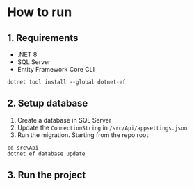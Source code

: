 # How to run

## 1. Requirements

- .NET 8
- SQL Server
- Entity Framework Core CLI
```
dotnet tool install --global dotnet-ef
```

## 2. Setup database

1. Create a database in SQL Server
2. Update the `ConnectionString` in `/src/Api/appsettings.json`
3. Run the migration. Starting from the repo root:
```
cd src\Api
dotnet ef database update
```

## 3. Run the project